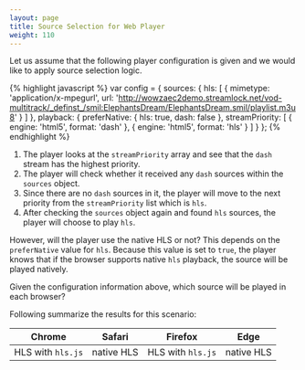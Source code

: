 ```yaml
---
layout: page
title: Source Selection for Web Player  
weight: 110
---
```


Let us assume that the following player configuration is given and we would like to apply source selection logic.

{% highlight javascript %}
var config = {
  sources: {
    hls: [
      {
        mimetype: 'application/x-mpegurl',
        url: 'http://wowzaec2demo.streamlock.net/vod-multitrack/_definst_/smil:ElephantsDream/ElephantsDream.smil/playlist.m3u8'
      }
    ]
  },
  playback: {
    preferNative: {
      hls: true,
      dash: false
    },
    streamPriority: [
      {
        engine: 'html5',
        format: 'dash'
      },
      {
        engine: 'html5',
        format: 'hls'
      }
    ]
  }
};
{% endhighlight %}

1.  The player looks at the `streamPriority` array and see that the `dash` stream has the highest priority.
2.  The player will check whether it received any `dash` sources within the `sources` object.
3.  Since there are no `dash` sources in it, the player will move to the next priority from the `streamPriority` list which is `hls`.
4.  After checking the `sources` object again and found `hls` sources, the player will choose to play `hls`.

However, will the player use the native HLS or not? This depends on the `preferNative` value for `hls`. Because this value is set to `true`, the player knows that if the browser supports native `hls` playback, the source will be played natively.

Given the configuration information above, which source will be played in each browser?

Following summarize the results for this scenario:

| Chrome            | Safari     | Firefox           | Edge       |
| ----------------- | ---------- | ----------------- | ---------- |
| HLS with `hls.js` | native HLS | HLS with `hls.js` | native HLS |
